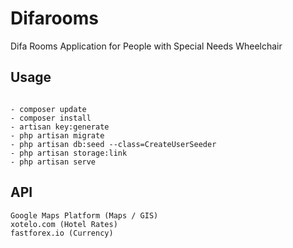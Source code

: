 # Difarooms
Difa Rooms Application for People with Special Needs Wheelchair

## Usage

```terminal

- composer update
- composer install 
- artisan key:generate
- php artisan migrate
- php artisan db:seed --class=CreateUserSeeder
- php artisan storage:link
- php artisan serve

```

## API

```
Google Maps Platform (Maps / GIS)
xotelo.com (Hotel Rates)
fastforex.io (Currency)
```

